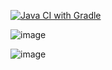 [![Java CI with Gradle](https://github.com/KateBo-net/aqa-hw5-selenide-data-generator/actions/workflows/gradle.yml/badge.svg)](https://github.com/KateBo-net/aqa-hw5-selenide-data-generator/actions/workflows/gradle.yml)

![image](https://github.com/KateBo-net/aqa-hw9-allure/assets/92302507/a6900c3b-c5bd-46ce-9dd1-dcffb212fb95)

![image](https://github.com/KateBo-net/aqa-hw9-allure/assets/92302507/02242d18-aaf2-4b19-bb73-5e9ae44adf12)
